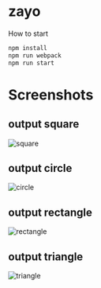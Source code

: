 # zayo

How to start

```bash
npm install
npm run webpack
npm run start
```

# Screenshots

## output square
![square](https://user-images.githubusercontent.com/44857942/128054253-9c0f4e9e-6f8e-4176-8ce4-b590c30bb09b.png)

## output circle
![circle](https://user-images.githubusercontent.com/44857942/128054269-af3171bf-64a2-4339-80ca-864a74b8c091.png)

## output rectangle
![rectangle](https://user-images.githubusercontent.com/44857942/128054274-88b94bf1-cea9-41fb-88bf-1e2a2ffaaedf.png)

## output triangle
![triangle](https://user-images.githubusercontent.com/44857942/128054281-45dc9e6e-3e3b-4c27-aa4c-79d28b4f3b03.png)
